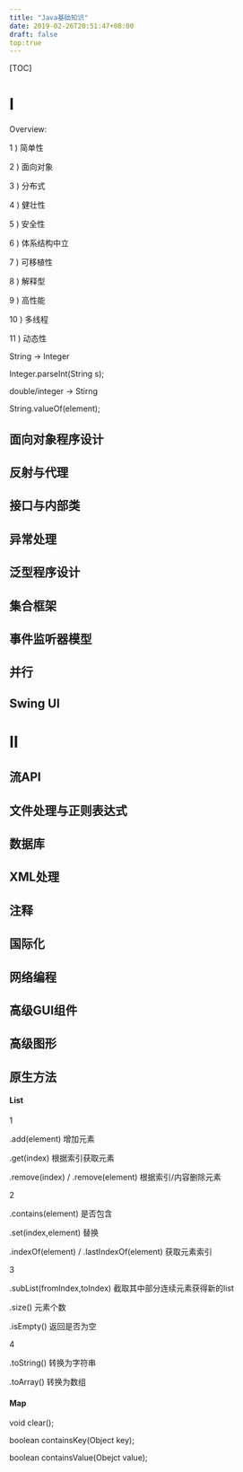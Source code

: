 ```yaml
---
title: "Java基础知识"
date: 2019-02-26T20:51:47+08:00
draft: false
top:true
---
```


[TOC]

# I

Overview:

1 ) 简单性

2 ) 面向对象

3 ) 分布式

4 ) 健壮性

5 ) 安全性 

6 ) 体系结构中立

7 ) 可移植性

 8 ) 解释型 

9 ) 高性能

10 ) 多线程

11 ) 动态性



String -> Integer

Integer.parseInt(String s);

double/integer -> Stirng

String.valueOf(element);

## 面向对象程序设计

## 反射与代理

## 接口与内部类

## 异常处理

## 泛型程序设计

## 集合框架

## 事件监听器模型

## 并行

## Swing UI

# II

## 流API

## 文件处理与正则表达式

## 数据库

## XML处理

## 注释

## 国际化

## 网络编程

## 高级GUI组件

## 高级图形

## 原生方法



#### List

1 

.add(element) 增加元素

.get(index) 根据索引获取元素

.remove(index) / .remove(element) 根据索引/内容删除元素



2

.contains(element) 是否包含

.set(index,element) 替换

.indexOf(element)  / .lastIndexOf(element) 获取元素索引



3

.subList(fromIndex,toIndex) 截取其中部分连续元素获得新的list

.size() 元素个数

.isEmpty() 返回是否为空



4

.toString() 转换为字符串

.toArray() 转换为数组



#### Map

void clear();

boolean containsKey(Object key);

boolean containsValue(Obejct value);

